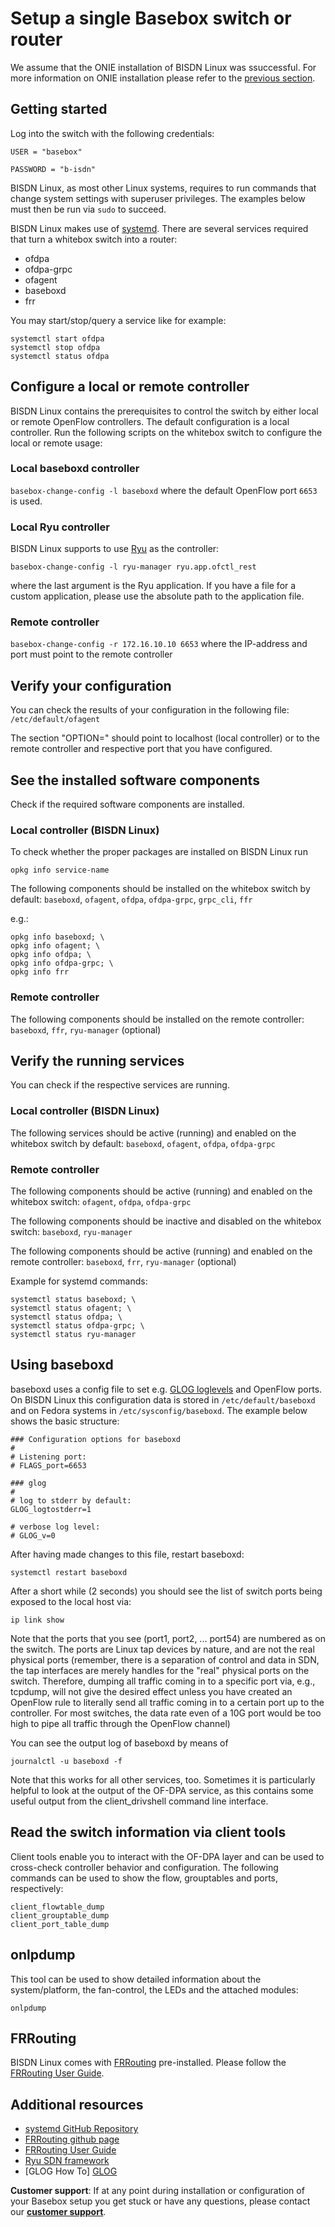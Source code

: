 # Setup a single Basebox switch or router

We assume that the ONIE installation of BISDN Linux was ssuccessful. For more information on ONIE installation please refer to the [previous section](install_switch_image.html).

## Getting started

Log into the switch with the following credentials:

```
USER = "basebox"

PASSWORD = "b-isdn"
```

BISDN Linux, as most other Linux systems, requires to run commands that change system settings with superuser privileges. The examples below must then be run via `sudo` to succeed.

BISDN Linux makes use of [systemd][systemd]. There are several services required that turn a whitebox switch into a router:
* ofdpa
* ofdpa-grpc
* ofagent
* baseboxd
* frr

You may start/stop/query a service like for example:

```
systemctl start ofdpa
systemctl stop ofdpa
systemctl status ofdpa
```
## Configure a local or remote controller

BISDN Linux contains the prerequisites to control the switch by either local or remote OpenFlow controllers. The default configuration is a local controller.
Run the following scripts on the whitebox switch to configure the local or remote usage:

### Local baseboxd controller
`basebox-change-config -l baseboxd` where the default OpenFlow port `6653` is used.

### Local Ryu controller
BISDN Linux supports to use [Ryu][Ryu] as the controller:

`basebox-change-config -l ryu-manager ryu.app.ofctl_rest`

where the last argument is the Ryu application. If you have a file for a custom application, please use the absolute path to the application file.

### Remote controller
`basebox-change-config -r 172.16.10.10 6653` where the IP-address and port must point to the remote controller

## Verify your configuration

You can check the results of your configuration in the following file: `/etc/default/ofagent`

The section "OPTION=" should point to localhost (local controller) or to the remote controller and respective port that you have configured.

## See the installed software components

Check if the required software components are installed.

### Local controller (BISDN Linux)

To check whether the proper packages are installed on BISDN Linux run

`opkg info service-name`

The following components should be installed on the whitebox switch by default:
`baseboxd`, `ofagent`, `ofdpa`, `ofdpa-grpc`, `grpc_cli`, `ffr`

e.g.:
```
opkg info baseboxd; \
opkg info ofagent; \
opkg info ofdpa; \
opkg info ofdpa-grpc; \
opkg info frr
```

### Remote controller

The following components should be installed on the remote controller:
`baseboxd`, `ffr`, `ryu-manager` (optional)

## Verify the running services

You can check if the respective services are running.

### Local controller (BISDN Linux)

The following services should be active (running) and enabled on the whitebox switch by default:
`baseboxd`, `ofagent`, `ofdpa`, `ofdpa-grpc`

### Remote controller

The following components should be active (running) and enabled on the whitebox switch:
`ofagent`, `ofdpa`, `ofdpa-grpc`

The following components should be inactive and disabled on the whitebox switch:
`baseboxd`, `ryu-manager`

The following components should be active (running) and enabled on the remote controller:
`baseboxd`, `frr`, `ryu-manager` (optional)

Example for systemd commands:
```
systemctl status baseboxd; \
systemctl status ofagent; \
systemctl status ofdpa; \
systemctl status ofdpa-grpc; \
systemctl status ryu-manager
```

## Using baseboxd

baseboxd uses a config file to set e.g. [GLOG loglevels][GLOG] and OpenFlow ports. On BISDN Linux this configuration data is stored in `/etc/default/baseboxd` and on Fedora systems in `/etc/sysconfig/baseboxd`. The example below shows the basic structure:

```
### Configuration options for baseboxd
#
# Listening port:
# FLAGS_port=6653

### glog
#
# log to stderr by default:
GLOG_logtostderr=1

# verbose log level:
# GLOG_v=0
```

After having made changes to this file, restart baseboxd:

```
systemctl restart baseboxd
```

After a short while (2 seconds) you should see the list of switch ports being exposed to the local host via:

```
ip link show
```

Note that the ports that you see (port1, port2, ... port54) are numbered as on the switch. The ports are Linux tap devices by nature, and are not the real physical ports (remember, there is a separation of control and data in SDN, the tap interfaces are merely handles for the "real" physical ports on the switch. Therefore, dumping all traffic coming in to a specific port via, e.g., tcpdump, will not give the desired effect unless you have created an OpenFlow rule to literally send all traffic coming in to a certain port up to the controller. For most switches, the data rate even of a 10G port would be too high to pipe all traffic through the OpenFlow channel)

You can see the output log of baseboxd by means of

```
journalctl -u baseboxd -f
```

Note that this works for all other services, too. Sometimes it is particularly helpful to look at the output of the OF-DPA service, as this contains some useful output from the client_drivshell command line interface.

## Read the switch information via client tools
Client tools enable you to interact with the OF-DPA layer and can be used to cross-check controller behavior and configuration. The following commands can be used to show the flow, grouptables and ports, respectively:

```
client_flowtable_dump
client_grouptable_dump
client_port_table_dump
```

## onlpdump

This tool can be used to show detailed information about the system/platform, the fan-control, the LEDs and the attached modules:

```
onlpdump
```
## FRRouting

BISDN Linux comes with [FRRouting][frr] pre-installed. Please follow the [FRRouting User Guide][FRRouting User Guide].

## Additional resources
* [systemd GitHub Repository][systemd]
* [FRRouting github page][frr]
* [FRRouting User Guide][FRRouting User Guide]
* [Ryu SDN framework][Ryu]
* [GLOG How To] [GLOG]

**Customer support**: If at any point during installation or configuration of your Basebox setup you get stuck or have any questions, please contact our **[customer support](../customer_support.html#customer_support)**.

[systemd]: https://github.com/systemd/systemd (systemd on github)
[frr]: https://github.com/FRRouting/frr (FRRouting on github)
[FRRouting User Guide]: http://docs.frrouting.org/en/latest/ (FRRouting User Guide)
[Ryu]: https://osrg.github.io/ryu/ (Ryu SDN framework)
[GLOG]: http://rpg.ifi.uzh.ch/docs/glog.html (How To Use Google Logging Library)
